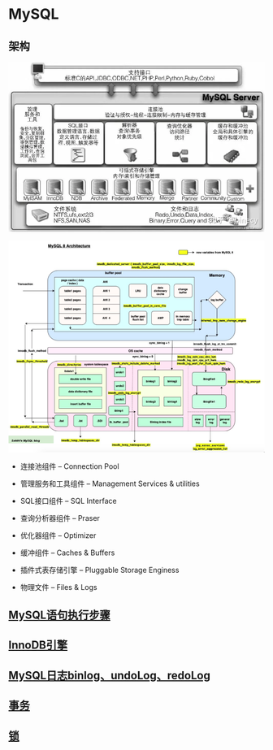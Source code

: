 # MySQL

## 架构

![mysql-architecture.png](./mysql-architecture.png)

![mysql-8-architecture.png](./mysql-8-architecture.png)

- 连接池组件 – Connection Pool

- 管理服务和工具组件 – Management Services & utilities

- SQL接口组件 – SQL Interface

- 查询分析器组件 – Praser

- 优化器组件 – Optimizer

- 缓冲组件 – Caches & Buffers

- 插件式表存储引擎 – Pluggable Storage Enginess

- 物理文件 – Files & Logs

## [MySQL语句执行步骤](./mysql-sql-execute.md)

## [InnoDB引擎](./innodb.md)

## [MySQL日志binlog、undoLog、redoLog](./binlog-undolog-redolog.md)

## [事务](./txn.md)

## [锁](./lock.md)
